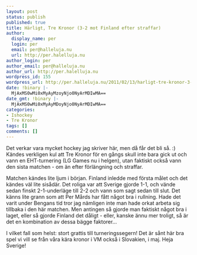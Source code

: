 ```yaml
---
layout: post
status: publish
published: true
title: Härligt, Tre Kronor (3-2 mot Finland efter straffar)
author:
  display_name: per
  login: per
  email: per@halleluja.nu
  url: http://per.halelluja.nu
author_login: per
author_email: per@halleluja.nu
author_url: http://per.halelluja.nu
wordpress_id: 155
wordpress_url: http://per.halleluja.nu/2011/02/13/harligt-tre-kronor-3-2-mot-finland-efter-straffar/
date: !binary |-
  MjAxMS0wMi0xMyAyMzoyNjo0NyArMDIwMA==
date_gmt: !binary |-
  MjAxMS0wMi0xMyAyMDoyNjo0NyArMDIwMA==
categories:
- Ishockey
- Tre Kronor
tags: []
comments: []
---
```

<p>Det verkar vara mycket hockey jag skriver här, men då får det bli så. :) Kändes verkligen kul att Tre Kronor för en gångs skull inte bara gick ut och vann en EHT-turnering (LG Games nu i helgen), utan faktiskt också vann den sista matchen - om än efter förlängning och straffar.</p>

<p>Matchen kändes lite ljum i början. Finland inledde med första målet och det kändes väl lite sisådär. Det roliga var att Sverige gjorde 1-1, och vände sedan finskt 2-1-underläge till 2-2 och vann som sagt sedan till slut. Det känns lite grann som att Per Mårds har fått något bra i rullning. Hade det varit under Bengans tid tror jag nämligen inte man hade orkat arbeta sig tillbaka i den här matchen. Men antingen så gjorde man faktiskt något bra i laget, eller så gjorde Finland det dåligt - eller, kanske ännu mer troligt, så är det en kombination av dessa bägge faktorer...</p>
<p>I vilket fall som helst: stort grattis till turneringssegern! Det är sånt här bra spel vi vill se från våra kära kronor i VM också i Slovakien, i maj. Heja Sverige!</p>
